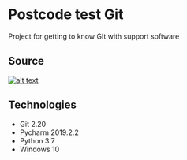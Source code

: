 # Postcode test Git
Project for getting to know GIt with support software

## Source
[![alt text](https://mercurywebsc.pl/templates/protostar/img/logo.png)](https://as.pl/asf)


## Technologies
- Git 2.20
- Pycharm 2019.2.2
- Python  3.7
- Windows 10